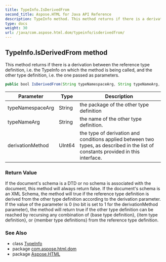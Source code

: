 ```yaml
---
title: TypeInfo.IsDerivedFrom
second_title: Aspose.HTML for Java API Reference
description: TypeInfo method. This method returns if there is a derivation between the reference type definition i.e. the TypeInfo on which the method is being called and the other type definition i.e. the one passed as parameters
type: docs
weight: 30
url: /java/com.aspose.html.dom/typeinfo/isderivedfrom/
---
```

## TypeInfo.IsDerivedFrom method

This method returns if there is a derivation between the reference type definition, i.e. the TypeInfo on which the method is being called, and the other type definition, i.e. the one passed as parameters.

```java
public bool IsDerivedFrom(String typeNamespaceArg, String typeNameArg, ulong derivationMethod)
```

| Parameter | Type | Description |
| --- | --- | --- |
| typeNamespaceArg | String | the package of the other type definition |
| typeNameArg | String | the name of the other type definition. |
| derivationMethod | UInt64 | the type of derivation and conditions applied between two types, as described in the list of constants provided in this interface. |

### Return Value

If the document's schema is a DTD or no schema is associated with the document, this method will always return false. If the document's schema is an XML Schema, the method will true if the reference type definition is derived from the other type definition according to the derivation parameter. If the value of the parameter is 0 (no bit is set to 1 for the derivationMethod parameter), the method will return true if the other type definition can be reached by recursing any combination of {base type definition}, {item type definition}, or {member type definitions} from the reference type definition.

### See Also

* class [TypeInfo](../)
* package [com.aspose.html.dom](../../../com.aspose.html.dom/)
* package [Aspose.HTML](../../../)
